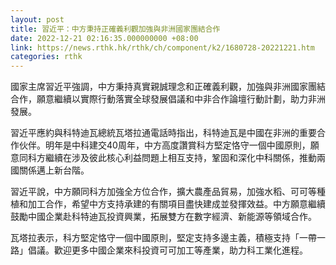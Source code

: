 ```yaml
---
layout: post
title: 習近平：中方秉持正確義利觀加強與非洲國家團結合作
date: 2022-12-21 02:16:35.000000000 +08:00
link: https://news.rthk.hk/rthk/ch/component/k2/1680728-20221221.htm
categories: rthk
---
```


國家主席習近平強調，中方秉持真實親誠理念和正確義利觀，加強與非洲國家團結合作，願意繼續以實際行動落實全球發展倡議和中非合作論壇行動計劃，助力非洲發展。

習近平應約與科特迪瓦總統瓦塔拉通電話時指出，科特迪瓦是中國在非洲的重要合作伙伴。明年是中科建交40周年，中方高度讚賞科方堅定恪守一個中國原則，願意同科方繼續在涉及彼此核心利益問題上相互支持，鞏固和深化中科關係，推動兩國關係邁上新台階。

習近平說，中方願同科方加強全方位合作，擴大農產品貿易，加強水稻、可可等種植和加工合作，希望中方支持承建的有關項目盡快建成並發揮效益。中方願意繼續鼓勵中國企業赴科特迪瓦投資興業，拓展雙方在數字經濟、新能源等領域合作。

瓦塔拉表示，科方堅定恪守一個中國原則，堅定支持多邊主義，積極支持「一帶一路」倡議。歡迎更多中國企業來科投資可可加工等產業，助力科工業化進程。
